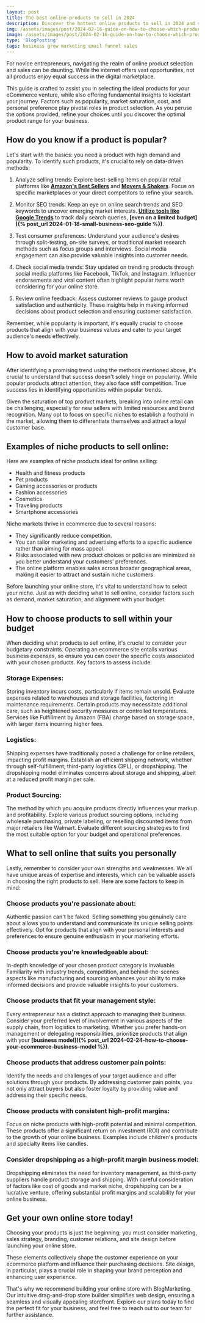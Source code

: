```yaml
---
layout: post
title: The best online products to sell in 2024
description: Discover the hottest online products to sell in 2024 and stay ahead in the e-commerce game. From trending gadgets to must-have lifestyle items, explore the top picks that cater to consumer demands. Maximize your online business potential with these sought-after products.
img: /assets/images/post/2024-02-16-guide-on-how-to-choose-which-products-to-sell-online/guide-on-how-to-choose-which-products-to-sell-online.jpg
image: /assets/images/post/2024-02-16-guide-on-how-to-choose-which-products-to-sell-online/guide-on-how-to-choose-which-products-to-sell-online.jpg
type: 'BlogPosting'
tags: business grow marketing email funnel sales
---
```


For novice entrepreneurs, navigating the realm of online product selection and sales can be daunting. While the internet offers vast opportunities, not all products enjoy equal success in the digital marketplace.

This guide is crafted to assist you in selecting the ideal products for your eCommerce venture, while also offering fundamental insights to kickstart your journey. Factors such as popularity, market saturation, cost, and personal preference play pivotal roles in product selection. As you peruse the options provided, refine your choices until you discover the optimal product range for your business.

## How do you know if a product is popular?

Let's start with the basics: you need a product with high demand and popularity. To identify such products, it's crucial to rely on data-driven methods:

1. Analyze selling trends: Explore best-selling items on popular retail platforms like **[Amazon's Best Sellers](https://www.amazon.com/Best-Sellers/zgbs)** and **[Movers & Shakers](https://www.amazon.com/gp/movers-and-shakers/ref=zg_bs_tab)**. Focus on specific marketplaces or your direct competitors to refine your search.

2. Monitor SEO trends: Keep an eye on online search trends and SEO keywords to uncover emerging market interests. **[Utilize tools like Google Trends](https://trends.google.com/trends)** to track daily search queries, **[even on a limited budget]({% post_url 2024-01-18-small-business-seo-guide %})**.

3. Test consumer preferences: Understand your audience's desires through split-testing, on-site surveys, or traditional market research methods such as focus groups and interviews. Social media engagement can also provide valuable insights into customer needs.

4. Check social media trends: Stay updated on trending products through social media platforms like Facebook, TikTok, and Instagram. Influencer endorsements and viral content often highlight popular items worth considering for your online store.

5. Review online feedback: Assess customer reviews to gauge product satisfaction and authenticity. These insights help in making informed decisions about product selection and ensuring customer satisfaction.

Remember, while popularity is important, it's equally crucial to choose products that align with your business values and cater to your target audience's needs effectively.

## How to avoid market saturation

After identifying a promising trend using the methods mentioned above, it's crucial to understand that success doesn't solely hinge on popularity. While popular products attract attention, they also face stiff competition. True success lies in identifying opportunities within popular trends.

Given the saturation of top product markets, breaking into online retail can be challenging, especially for new sellers with limited resources and brand recognition. Many opt to focus on specific niches to establish a foothold in the market, allowing them to differentiate themselves and attract a loyal customer base.

## Examples of niche products to sell online:

Here are examples of niche products ideal for online selling:

- Health and fitness products
- Pet products
- Gaming accessories or products
- Fashion accessories
- Cosmetics
- Traveling products
- Smartphone accessories

Niche markets thrive in ecommerce due to several reasons:

- They significantly reduce competition.
- You can tailor marketing and advertising efforts to a specific audience rather than aiming for mass appeal.
- Risks associated with new product choices or policies are minimized as you better understand your customers' preferences.
- The online platform enables sales across broader geographical areas, making it easier to attract and sustain niche customers.

Before launching your online store, it's vital to understand how to select your niche. Just as with deciding what to sell online, consider factors such as demand, market saturation, and alignment with your budget.

## How to choose products to sell within your budget

When deciding what products to sell online, it's crucial to consider your budgetary constraints. Operating an ecommerce site entails various business expenses, so ensure you can cover the specific costs associated with your chosen products. Key factors to assess include:

### Storage Expenses:

Storing inventory incurs costs, particularly if items remain unsold. Evaluate expenses related to warehouses and storage facilities, factoring in maintenance requirements. Certain products may necessitate additional care, such as heightened security measures or controlled temperatures. Services like Fulfillment by Amazon (FBA) charge based on storage space, with larger items incurring higher fees.

### Logistics:

Shipping expenses have traditionally posed a challenge for online retailers, impacting profit margins. Establish an efficient shipping network, whether through self-fulfillment, third-party logistics (3PL), or dropshipping. The dropshipping model eliminates concerns about storage and shipping, albeit at a reduced profit margin per sale.

### Product Sourcing:

The method by which you acquire products directly influences your markup and profitability. Explore various product sourcing options, including wholesale purchasing, private labeling, or reselling discounted items from major retailers like Walmart. Evaluate different sourcing strategies to find the most suitable option for your budget and operational preferences.

## What to sell online that suits you personally

Lastly, remember to consider your own strengths and weaknesses. We all have unique areas of expertise and interests, which can be valuable assets in choosing the right products to sell. Here are some factors to keep in mind:

### Choose products you're passionate about:

Authentic passion can't be faked. Selling something you genuinely care about allows you to understand and communicate its unique selling points effectively. Opt for products that align with your personal interests and preferences to ensure genuine enthusiasm in your marketing efforts.

### Choose products you're knowledgeable about:

In-depth knowledge of your chosen product category is invaluable. Familiarity with industry trends, competition, and behind-the-scenes aspects like manufacturing and sourcing enhances your ability to make informed decisions and provide valuable insights to your customers.

### Choose products that fit your management style:

Every entrepreneur has a distinct approach to managing their business. Consider your preferred level of involvement in various aspects of the supply chain, from logistics to marketing. Whether you prefer hands-on management or delegating responsibilities, prioritize products that align with your **[business model]({% post_url 2024-02-24-how-to-choose-your-ecommerce-business-model %})**.

### Choose products that address customer pain points:

Identify the needs and challenges of your target audience and offer solutions through your products. By addressing customer pain points, you not only attract buyers but also foster loyalty by providing value and addressing their specific needs.

### Choose products with consistent high-profit margins:

Focus on niche products with high-profit potential and minimal competition. These products offer a significant return on investment (ROI) and contribute to the growth of your online business. Examples include children's products and specialty items like candles.

### Consider dropshipping as a high-profit margin business model:

Dropshipping eliminates the need for inventory management, as third-party suppliers handle product storage and shipping. With careful consideration of factors like cost of goods and market niche, dropshipping can be a lucrative venture, offering substantial profit margins and scalability for your online business.

## Get your own online store today!

Choosing your products is just the beginning; you must consider marketing, sales strategy, branding, customer relations, and site design before launching your online store.

These elements collectively shape the customer experience on your ecommerce platform and influence their purchasing decisions. Site design, in particular, plays a crucial role in shaping your brand perception and enhancing user experience. 

That's why we recommend building your online store with BlogMarketing. Our intuitive drag-and-drop store builder simplifies web design, ensuring a seamless and visually appealing storefront. Explore our plans today to find the perfect fit for your business, and feel free to reach out to our team for further assistance.

